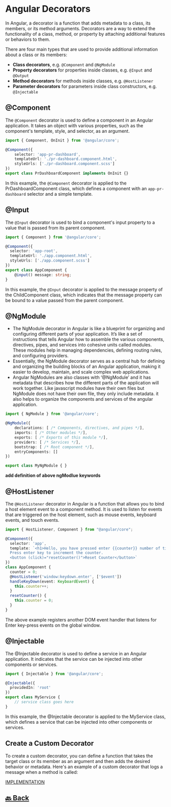 <h1>Angular Decorators</h1>

In Angular, a decorator is a function that adds metadata to a class, its members, or its method arguments. Decorators are a way to extend the functionality of a class, method, or property by attaching additional features or behaviors to them.

There are four main types that are used to provide additional information about a class or its members:

- **Class decorators**, e.g. `@Component` and `@NgModule`
- **Property decorators** for properties inside classes, e.g. `@Input` and `@Output`
- **Method decorators** for methods inside classes, e.g. `@HostListener`
- **Parameter decorators** for parameters inside class constructors, e.g. `@Injectable`

<h2>@Component</h2>

The `@Component` decorator is used to define a component in an Angular application. It takes an object with various properties, such as the component's template, style, and selector, as an argument.

```ts
import { Component, OnInit } from '@angular/core';

@Component({
    selector: 'app-pr-dashboard',
    templateUrl: './pr-dashboard.component.html',
    styleUrls: ['./pr-dashboard.component.scss']
})
export class PrDashboardComponent implements OnInit {}
```

In this example, the `@Component` decorator is applied to the PrDashboardComponent class, which defines a component with an `app-pr-dashboard` selector and a simple template.

<h2>@Input</h2>

The `@Input` decorator is used to bind a component's input property to a value that is passed from its parent component.

```ts
import { Component } from '@angular/core';

@Component({
  selector: 'app-root',
  templateUrl: './app.component.html',
  styleUrls: ['./app.component.scss']
})
export class AppComponent {
    @input() message: string;
}
```

In this example, the `@Input` decorator is applied to the message property of the ChildComponent class, which indicates that the message property can be bound to a value passed from the parent component.

<h2>@NgModule</h2>

- The NgModule decorator in Angular is like a blueprint for organizing and configuring different parts of your application. It’s like a set of instructions that tells Angular how to assemble the various components, directives, pipes, and services into cohesive units called modules. These modules help in managing dependencies, defining routing rules, and configuring providers.
- Essentially, the NgModule decorator serves as a central hub for defining and organizing the building blocks of an Angular application, making it easier to develop, maintain, and scale complex web applications.
- Angular NgModules are also classes with ‘@NgModule’ and it has metadata that describes how the different parts of the application will work together. Like javascript modules have their own files but NgModule does not have their own file, they only include metadata. it also helps to organize the components and services of the angular application.

```ts
import { NgModule } from '@angular/core';

@NgModule({
    declarations: [ /* Components, directives, and pipes */],
    imports: [ /* Other modules */],
    exports: [ /* Exports of this module */],
    providers: [ /* Services */],
    bootstrap: [ /* Root component */],
    entryComponents: []
})

export class MyNgModule { }
```
**add definition of above ngModlue keywords**

<h2>@HostListener</h2>

The `@HostListener` decorator in Angular is a function that allows you to bind a host element event to a component method. It is used to listen for events that are triggered on the host element, such as mouse events, keyboard events, and touch events.

```ts
import { HostListener, Component } from "@angular/core";

@Component({
  selector: 'app',
  template: `<h1>Hello, you have pressed enter {{counter}} number of times!</h1>
  Press enter key to increment the counter.
  <button (click)="resetCounter()">Reset Counter</button>`
})
class AppComponent {
  counter = 0;
  @HostListener('window:keydown.enter', ['$event'])
  handleKeyDown(event: KeyboardEvent) {
    this.counter++;
  }
  resetCounter() {
    this.counter = 0;
  }
}
```

The above example registers another DOM event handler that listens for Enter key-press events on the global window.

<h2>@Injectable</h2>

The @Injectable decorator is used to define a service in an Angular application. It indicates that the service can be injected into other components or services.

```ts
import { Injectable } from '@angular/core';

@Injectable({
  providedIn: 'root'
})
export class MyService {
    // service class goes here
}
```

In this example, the @Injectable decorator is applied to the MyService class, which defines a service that can be injected into other components or services.

<h2>Create a Custom Decorator</h2>

To create a custom decorator, you can define a function that takes the target class or its member as an argument and then adds the desired behavior or metadata. Here's an example of a custom decorator that logs a message when a method is called:

<a href="https://sagarsnath.medium.com/understanding-custom-decorators-in-angular-bbd023d141eb#:~:text=Creating%20Custom%20Decorators%3A,the%20target%20element%20being%20decorated.">IMPLEMENTATION</a>

<h2><a href="https://github.com/sanjay9616/Angular/blob/master/README.md"> 🔙 Back</a></h2>
